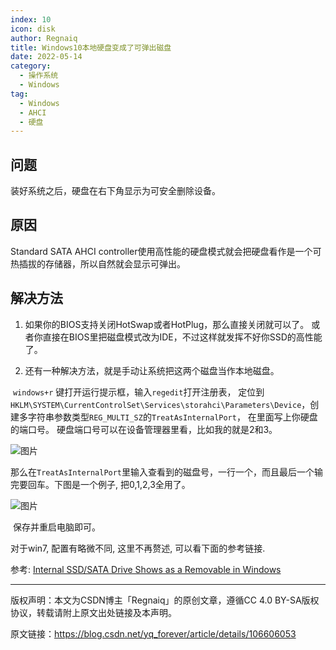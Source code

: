 ```yaml
---
index: 10
icon: disk
author: Regnaiq
title: Windows10本地硬盘变成了可弹出磁盘
date: 2022-05-14
category:
  - 操作系统
  - Windows
tag:
  - Windows
  - AHCI
  - 硬盘
---
```




## 问题

装好系统之后，硬盘在右下角显示为可安全删除设备。

## 原因

Standard SATA AHCI controller使用高性能的硬盘模式就会把硬盘看作是一个可热插拔的存储器，所以自然就会显示可弹出。

## 解决方法

1. 如果你的BIOS支持关闭HotSwap或者HotPlug，那么直接关闭就可以了。
   或者你直接在BIOS里把磁盘模式改为IDE，不过这样就发挥不好你SSD的高性能了。

2. 还有一种解决方法，就是手动让系统把这两个磁盘当作本地磁盘。

​		`windows+r` 键打开运行提示框，输入`regedit`打开注册表，
​		定位到`HKLM\SYSTEM\CurrentControlSet\Services\storahci\Parameters\Device`，创建多字符串参数类型`REG_MULTI_SZ`的`TreatAsInternalPort`， 在里面写上你硬盘的端口号。
​		硬盘端口号可以在设备管理器里看，比如我的就是2和3。

![图片](https://img-blog.csdnimg.cn/2020060719404284.png)

​		那么在`TreatAsInternalPort`里输入查看到的磁盘号，一行一个，而且最后一个输完要回车。下图是一个例子, 把0,1,2,3全用了。

![图片](https://img-blog.csdnimg.cn/20200607194148717.png)

​		保存并重启电脑即可。



对于win7, 配置有略微不同, 这里不再赘述, 可以看下面的参考链接.

参考:
[Internal SSD/SATA Drive Shows as a Removable in Windows](http://woshub.com/internal-ssd-sata-drive-shows-removable/)

---
版权声明：本文为CSDN博主「Regnaiq」的原创文章，遵循CC 4.0 BY-SA版权协议，转载请附上原文出处链接及本声明。  

原文链接：https://blog.csdn.net/yq_forever/article/details/106606053


